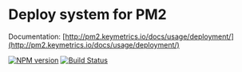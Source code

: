 
# Deploy system for PM2

Documentation: [http://pm2.keymetrics.io/docs/usage/deployment/](http://pm2.keymetrics.io/docs/usage/deployment/)

[![NPM version](https://badge.fury.io/js/pm2-deploy.png)](http://badge.fury.io/js/pm2)
[![Build Status](https://api.travis-ci.org/Unitech/pm2-deploy.png?branch=master)](https://travis-ci.org/Unitech/pm2-deploy)
